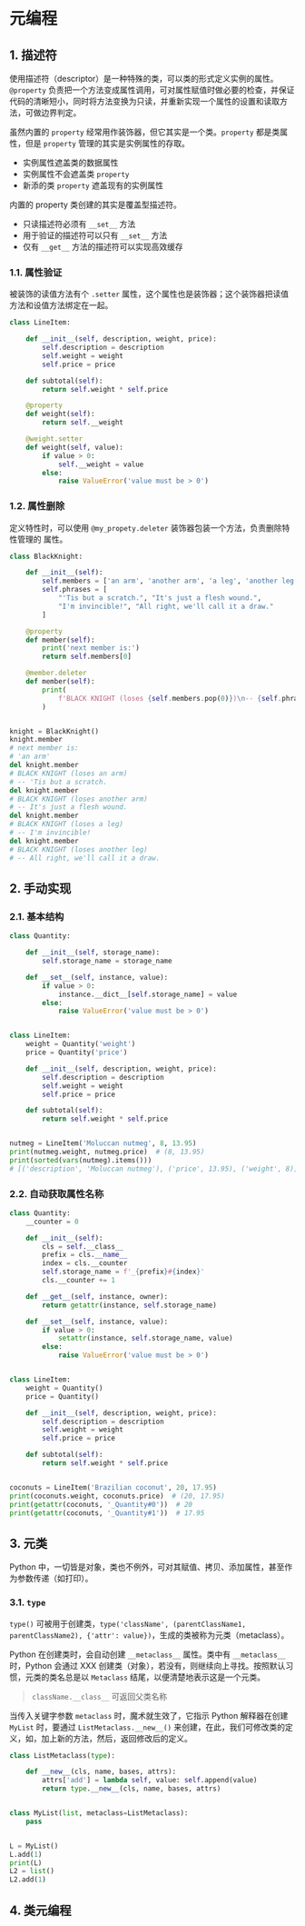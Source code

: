 # 元编程

## 1. 描述符

使用描述符（descriptor）是一种特殊的类，可以类的形式定义实例的属性。`@property` 负责把一个方法变成属性调用，可对属性赋值时做必要的检查，并保证代码的清晰短⼩，同时将⽅法变换为只读，并重新实现⼀个属性的设置和读取⽅法，可做边界判定。

虽然内置的 `property` 经常用作装饰器，但它其实是一个类。`property` 都是类属性，但是 `property` 管理的其实是实例属性的存取。

- 实例属性遮盖类的数据属性
- 实例属性不会遮盖类 `property`
- 新添的类 `property` 遮盖现有的实例属性

内置的 property 类创建的其实是覆盖型描述符。

- 只读描述符必须有 `__set__` 方法
- 用于验证的描述符可以只有 `__set__` 方法
- 仅有 `__get__` 方法的描述符可以实现高效缓存

### 1.1. 属性验证

被装饰的读值方法有个 `.setter` 属性，这个属性也是装饰器；这个装饰器把读值方法和设值方法绑定在一起。

```python
class LineItem:

    def __init__(self, description, weight, price):
        self.description = description
        self.weight = weight
        self.price = price

    def subtotal(self):
        return self.weight * self.price

    @property
    def weight(self):
        return self.__weight

    @weight.setter
    def weight(self, value):
        if value > 0:
            self.__weight = value
        else:
            raise ValueError('value must be > 0')
```

### 1.2. 属性删除

定义特性时，可以使用 `@my_propety.deleter` 装饰器包装一个方法，负责删除特性管理的
属性。

```python
class BlackKnight:

    def __init__(self):
        self.members = ['an arm', 'another arm', 'a leg', 'another leg']
        self.phrases = [
            "'Tis but a scratch.", "It's just a flesh wound.",
            "I'm invincible!", "All right, we'll call it a draw."
        ]

    @property
    def member(self):
        print('next member is:')
        return self.members[0]

    @member.deleter
    def member(self):
        print(
            f'BLACK KNIGHT (loses {self.members.pop(0)})\n-- {self.phrases.pop(0)}'
        )


knight = BlackKnight()
knight.member
# next member is:
# 'an arm'
del knight.member
# BLACK KNIGHT (loses an arm)
# -- 'Tis but a scratch.
del knight.member
# BLACK KNIGHT (loses another arm)
# -- It's just a flesh wound.
del knight.member
# BLACK KNIGHT (loses a leg)
# -- I'm invincible!
del knight.member
# BLACK KNIGHT (loses another leg)
# -- All right, we'll call it a draw.
```

## 2. 手动实现

### 2.1. 基本结构

```python
class Quantity:

    def __init__(self, storage_name):
        self.storage_name = storage_name

    def __set__(self, instance, value):
        if value > 0:
            instance.__dict__[self.storage_name] = value
        else:
            raise ValueError('value must be > 0')


class LineItem:
    weight = Quantity('weight')
    price = Quantity('price')

    def __init__(self, description, weight, price):
        self.description = description
        self.weight = weight
        self.price = price

    def subtotal(self):
        return self.weight * self.price


nutmeg = LineItem('Moluccan nutmeg', 8, 13.95)
print(nutmeg.weight, nutmeg.price)  # (8, 13.95)
print(sorted(vars(nutmeg).items()))
# [('description', 'Moluccan nutmeg'), ('price', 13.95), ('weight', 8)]
```

### 2.2. 自动获取属性名称

```python
class Quantity:
    __counter = 0

    def __init__(self):
        cls = self.__class__
        prefix = cls.__name__
        index = cls.__counter
        self.storage_name = f'_{prefix}#{index}'
        cls.__counter += 1

    def __get__(self, instance, owner):
        return getattr(instance, self.storage_name)

    def __set__(self, instance, value):
        if value > 0:
            setattr(instance, self.storage_name, value)
        else:
            raise ValueError('value must be > 0')


class LineItem:
    weight = Quantity()
    price = Quantity()

    def __init__(self, description, weight, price):
        self.description = description
        self.weight = weight
        self.price = price

    def subtotal(self):
        return self.weight * self.price


coconuts = LineItem('Brazilian coconut', 20, 17.95)
print(coconuts.weight, coconuts.price)  # (20, 17.95)
print(getattr(coconuts, '_Quantity#0'))  # 20
print(getattr(coconuts, '_Quantity#1'))  # 17.95
```

## 3. 元类

Python 中，一切皆是对象，类也不例外，可对其赋值、拷贝、添加属性，甚至作为参数传递（如打印）。

### 3.1. `type`

`type()` 可被用于创建类，`type('className', (parentClassName1, parentClassName2), {'attr': value})`，生成的类被称为元类（metaclass）。

Python 在创建类时，会自动创建 `__metaclass__` 属性。类中有 `__metaclass__` 时，Python 会通过 XXX 创建类（对象），若没有，则继续向上寻找。按照默认习惯，元类的类名总是以 `Metaclass` 结尾，以便清楚地表示这是一个元类。

> `className.__class__` 可返回父类名称

当传入关键字参数 `metaclass` 时，魔术就生效了，它指示 Python 解释器在创建 `MyList` 时，要通过 `ListMetaclass.__new__()` 来创建，在此，我们可修改类的定义，如，加上新的方法，然后，返回修改后的定义。

```python
class ListMetaclass(type):

    def __new__(cls, name, bases, attrs):
        attrs['add'] = lambda self, value: self.append(value)
        return type.__new__(cls, name, bases, attrs)


class MyList(list, metaclass=ListMetaclass):
    pass


L = MyList()
L.add(1)
print(L)
L2 = list()
L2.add(1)
```

## 4. 类元编程
